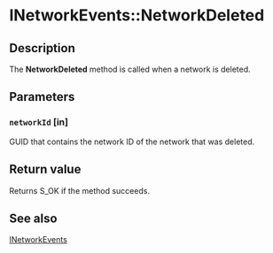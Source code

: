 # INetworkEvents::NetworkDeleted

## Description

The **NetworkDeleted** method is called when a network is deleted.

## Parameters

### `networkId` [in]

GUID that contains the network ID of the network that was deleted.

## Return value

Returns S_OK if the method succeeds.

## See also

[INetworkEvents](https://learn.microsoft.com/windows/desktop/api/netlistmgr/nn-netlistmgr-inetworkevents)